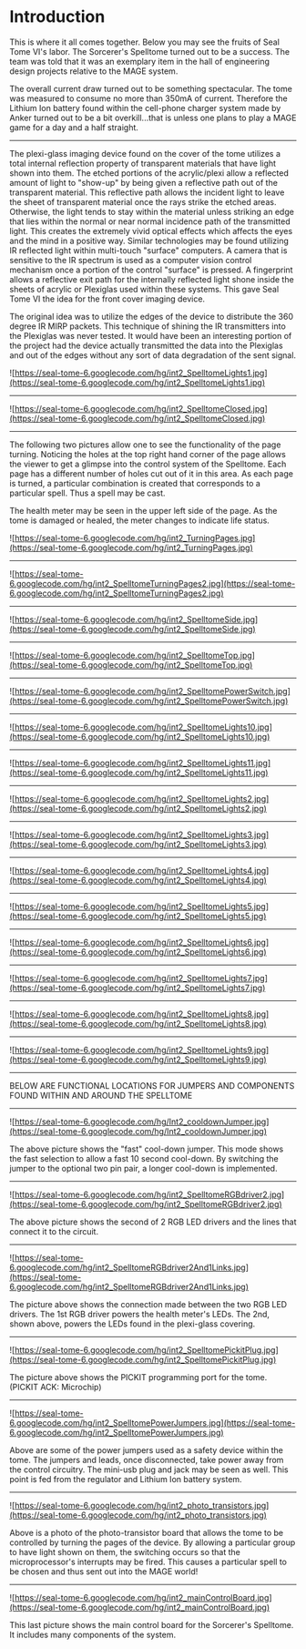 # Introduction #

This is where it all comes together.  Below you may see the fruits of Seal Tome VI's labor.  The Sorcerer's Spelltome turned out to be a success.  The team was told that it was an exemplary item in the hall of engineering design projects relative to the MAGE system.

The overall current draw turned out to be something spectacular.  The tome was measured to consume no more than 350mA of current.  Therefore the Lithium Ion battery found within the cell-phone charger system made by Anker turned out to be a bit overkill...that is unless one plans to play a MAGE game for a day and a half straight.


---

The plexi-glass imaging device found on the cover of the tome utilizes a total internal reflection property of transparent materials that have light shown into them.  The etched portions of the acrylic/plexi allow a reflected amount of light to "show-up" by being given a reflective path out of the transparent material.  This reflective path allows the incident light to leave the sheet of transparent material once the rays strike the etched areas.  Otherwise, the light tends to stay within the material unless striking an edge that lies within the normal or near normal incidence path of the transmitted light.   This creates the extremely vivid optical effects which affects the eyes and the mind in a positive way.  Similar technologies may be found utilizing IR reflected light within multi-touch "surface" computers.  A camera that is sensitive to the IR spectrum is used as a computer vision control mechanism once a portion of the control "surface" is pressed.  A fingerprint allows a reflective exit path for the internally reflected light shone inside the sheets of acrylic or Plexiglas used within these systems.  This gave Seal Tome VI the idea for the front cover imaging device.

The original idea was to utilize the edges of the device to distribute the 360 degree IR MIRP packets.  This technique of shining the IR transmitters into the Plexiglas was never tested.  It would have been an interesting portion of the project had the device actually transmitted the data into the Plexiglas and out of the edges without any sort of data degradation of the sent signal.


![https://seal-tome-6.googlecode.com/hg/int2_SpelltomeLights1.jpg](https://seal-tome-6.googlecode.com/hg/int2_SpelltomeLights1.jpg)



---



![https://seal-tome-6.googlecode.com/hg/int2_SpelltomeClosed.jpg](https://seal-tome-6.googlecode.com/hg/int2_SpelltomeClosed.jpg)



---



The following two pictures allow one to see the functionality of the page turning.  Noticing the holes at the top right hand corner of the page allows the viewer to get a glimpse into the control system of the Spelltome.  Each page has a different number of holes cut out of it in this area.  As each page is turned, a particular combination is created that corresponds to a particular spell.  Thus a spell may be cast.

The health meter may be seen in the upper left side of the page.  As the tome is damaged or healed, the meter changes to indicate life status.


![https://seal-tome-6.googlecode.com/hg/int2_TurningPages.jpg](https://seal-tome-6.googlecode.com/hg/int2_TurningPages.jpg)



---



![https://seal-tome-6.googlecode.com/hg/int2_SpelltomeTurningPages2.jpg](https://seal-tome-6.googlecode.com/hg/int2_SpelltomeTurningPages2.jpg)



---



![https://seal-tome-6.googlecode.com/hg/int2_SpelltomeSide.jpg](https://seal-tome-6.googlecode.com/hg/int2_SpelltomeSide.jpg)



---



![https://seal-tome-6.googlecode.com/hg/int2_SpelltomeTop.jpg](https://seal-tome-6.googlecode.com/hg/int2_SpelltomeTop.jpg)



---



![https://seal-tome-6.googlecode.com/hg/int2_SpelltomePowerSwitch.jpg](https://seal-tome-6.googlecode.com/hg/int2_SpelltomePowerSwitch.jpg)



---



![https://seal-tome-6.googlecode.com/hg/int2_SpelltomeLights10.jpg](https://seal-tome-6.googlecode.com/hg/int2_SpelltomeLights10.jpg)



---



![https://seal-tome-6.googlecode.com/hg/int2_SpelltomeLights11.jpg](https://seal-tome-6.googlecode.com/hg/int2_SpelltomeLights11.jpg)



---



![https://seal-tome-6.googlecode.com/hg/int2_SpelltomeLights2.jpg](https://seal-tome-6.googlecode.com/hg/int2_SpelltomeLights2.jpg)



---



![https://seal-tome-6.googlecode.com/hg/int2_SpelltomeLights3.jpg](https://seal-tome-6.googlecode.com/hg/int2_SpelltomeLights3.jpg)



---



![https://seal-tome-6.googlecode.com/hg/int2_SpelltomeLights4.jpg](https://seal-tome-6.googlecode.com/hg/int2_SpelltomeLights4.jpg)



---



![https://seal-tome-6.googlecode.com/hg/int2_SpelltomeLights5.jpg](https://seal-tome-6.googlecode.com/hg/int2_SpelltomeLights5.jpg)



---



![https://seal-tome-6.googlecode.com/hg/int2_SpelltomeLights6.jpg](https://seal-tome-6.googlecode.com/hg/int2_SpelltomeLights6.jpg)



---



![https://seal-tome-6.googlecode.com/hg/int2_SpelltomeLights7.jpg](https://seal-tome-6.googlecode.com/hg/int2_SpelltomeLights7.jpg)



---



![https://seal-tome-6.googlecode.com/hg/int2_SpelltomeLights8.jpg](https://seal-tome-6.googlecode.com/hg/int2_SpelltomeLights8.jpg)



---



![https://seal-tome-6.googlecode.com/hg/int2_SpelltomeLights9.jpg](https://seal-tome-6.googlecode.com/hg/int2_SpelltomeLights9.jpg)





---

BELOW ARE FUNCTIONAL LOCATIONS FOR JUMPERS AND COMPONENTS FOUND WITHIN AND AROUND THE SPELLTOME

---



![https://seal-tome-6.googlecode.com/hg/Int2_cooldownJumper.jpg](https://seal-tome-6.googlecode.com/hg/Int2_cooldownJumper.jpg)


The above picture shows the "fast" cool-down jumper.  This mode shows the fast selection to allow a fast 10 second cool-down.  By switching the jumper to the optional two pin pair, a longer cool-down is implemented.



---



![https://seal-tome-6.googlecode.com/hg/int2_SpelltomeRGBdriver2.jpg](https://seal-tome-6.googlecode.com/hg/int2_SpelltomeRGBdriver2.jpg)


The above picture shows the second of 2 RGB LED drivers and the lines that connect it to the circuit.



---



![https://seal-tome-6.googlecode.com/hg/int2_SpelltomeRGBdriver2And1Links.jpg](https://seal-tome-6.googlecode.com/hg/int2_SpelltomeRGBdriver2And1Links.jpg)


The picture above shows the connection made between the two RGB LED drivers.  The 1st RGB driver powers the health meter's LEDs.  The 2nd, shown above, powers the LEDs found in the plexi-glass covering.



---



![https://seal-tome-6.googlecode.com/hg/int2_SpelltomePickitPlug.jpg](https://seal-tome-6.googlecode.com/hg/int2_SpelltomePickitPlug.jpg)


The picture above shows the PICKIT programming port for the tome. (PICKIT ACK: Microchip)



---



![https://seal-tome-6.googlecode.com/hg/int2_SpelltomePowerJumpers.jpg](https://seal-tome-6.googlecode.com/hg/int2_SpelltomePowerJumpers.jpg)


Above are some of the power jumpers used as a safety device within the tome. The jumpers and leads, once disconnected, take power away from the control circuitry.  The mini-usb plug and jack may be seen as well.  This point is fed from the regulator and Lithium Ion battery system.



---


![https://seal-tome-6.googlecode.com/hg/int2_photo_transistors.jpg](https://seal-tome-6.googlecode.com/hg/int2_photo_transistors.jpg)

Above is a photo of the photo-transistor board that allows the tome to be controlled by turning the pages of the device.  By allowing a particular group to have light shown on them, the switching occurs so that the microprocessor's interrupts may be fired.  This causes a particular spell to be chosen and thus sent out into the MAGE world!



---



![https://seal-tome-6.googlecode.com/hg/int2_mainControlBoard.jpg](https://seal-tome-6.googlecode.com/hg/int2_mainControlBoard.jpg)


This last picture shows the main control board for the Sorcerer's Spelltome.  It includes many components of the system.